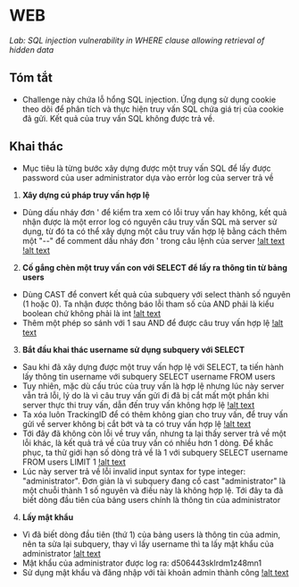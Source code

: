 # WEB
*Lab: SQL injection vulnerability in WHERE clause allowing retrieval of hidden data*
## Tóm tắt
- Challenge này chứa lỗ hổng SQL injection. Ứng dụng sử dụng cookie theo dõi để phân tích và thực hiện truy vấn SQL chứa giá trị của cookie đã gửi. Kết quả của truy vấn SQL không được trả về. 
## Khai thác
- Mục tiêu là từng bước xây dựng được một truy vấn SQL để lấy được password của user administrator dựa vào errỏr log của server trả về
1. **Xây dựng cú pháp truy vấn hợp lệ**
- Dùng dấu nháy đơn ' để kiểm tra xem có lỗi truy vấn hay không, kết quả nhận được là một error log có nguyên câu truy vấn SQL mà server sử dụng, từ đó ta có thể xây dựng một câu truy vấn hợp lệ bằng cách thêm một "--" để comment dấu nháy đơn ' trong câu lệnh của server
[!alt text](images/img_1.png)
[!alt text](images/img_2.png)
2. **Cố gắng chèn một truy vấn con với SELECT để lấy ra thông tin từ bảng users**
- Dùng CAST để convert kết quả của subquery với select thành số nguyên (1 hoặc 0). Ta nhận được thông báo lỗi tham số của AND phải là kiểu boolean chứ không phải là int
[!alt text](images/img_3.png)
- Thêm một phép so sánh với 1 sau AND để được câu truy vấn hợp lệ
[!alt text](images/img_4.png)
3. **Bắt đầu khai thác username sử dụng subquery với SELECT**
- Sau khi đã xây dựng được một truy vấn hợp lệ với SELECT, ta tiến hành lấy thông tin username với subquery SELECT username FROM users
- Tuy nhiên, mặc dù cấu trúc của truy vấn là hợp lệ nhưng lúc này server vẫn trả lỗi, lý do là vì câu truy vấn gửi đi đã bị cắt mất một phần khi server thực thi truy vấn, dẫn đến truy vấn không hợp lệ
[!alt text](images/img_5.png)
- Ta xóa luôn TrackingID để có thêm không gian cho truy vấn, để truy vấn gửi về server không bị cắt bớt và ta có truy vấn hợp lệ
[!alt text](images/img_6.png)
- Tới đây đã không còn lỗi về truy vấn, nhưng ta lại thấy server trả về một lỗi khác, là kết quả trả về của truy vấn có nhiều hơn 1 dòng. Để khắc phục, ta thử giới hạn số dòng trả về là 1 với subquery SELECT username FROM users LIMIT 1
[!alt text](images/img_7.png)
- Lúc này server trả về lỗi invalid input syntax for type integer: "administrator". Đơn giản là vì subquery đang cố cast "administrator" là một chuỗi thành 1 số nguyên và điều này là không hợp lệ. Tới đây ta đã biết dòng đầu tiên của bảng users chính là thông tin của administrator
4. **Lấy mật khẩu**
- Vì đã biết dòng đầu tiên (thứ 1) của bảng users là thông tin của admin, nên ta sửa lại subquery, thay vì lấy username thì ta lấy mật khẩu của administrator 
[!alt text](images/img_8.png)
- Mật khẩu của administrator được log ra: d506443sklrdm1z48mn1
- Sử dụng mật khẩu và đăng nhập với tài khoản admin thành công
[!alt text](images/img_9.png)



